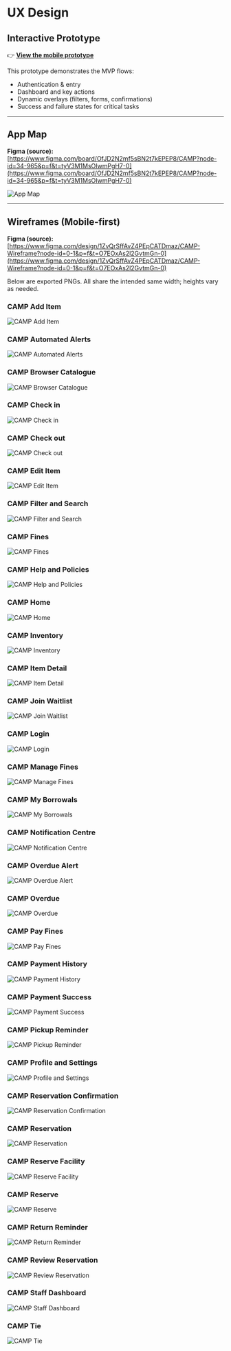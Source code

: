 # UX Design

## Interactive Prototype
👉 **[View the mobile prototype](https://www.figma.com/proto/1ZvQrSffAvZ4PEpCATDmaz/CAMP-Wireframe?node-id=24-1356&p=f&t=tyV3M1MsOIwmPgH7-0&scaling=scale-down&content-scaling=fixed&page-id=0%3A1&starting-point-node-id=24%3A1356)**

This prototype demonstrates the MVP flows:
- Authentication & entry
- Dashboard and key actions
- Dynamic overlays (filters, forms, confirmations)
- Success and failure states for critical tasks

---

## App Map
**Figma (source):** [https://www.figma.com/board/OfJD2N2mf5sBN2t7kEPEP8/CAMP?node-id=34-965&p=f&t=tyV3M1MsOIwmPgH7-0](https://www.figma.com/board/OfJD2N2mf5sBN2t7kEPEP8/CAMP?node-id=34-965&p=f&t=tyV3M1MsOIwmPgH7-0)

![App Map](png/CAMP-App-Map.png)

---

## Wireframes (Mobile-first)
**Figma (source):** [https://www.figma.com/design/1ZvQrSffAvZ4PEpCATDmaz/CAMP-Wireframe?node-id=0-1&p=f&t=O7EOxAs2l2GvtmGn-0](https://www.figma.com/design/1ZvQrSffAvZ4PEpCATDmaz/CAMP-Wireframe?node-id=0-1&p=f&t=O7EOxAs2l2GvtmGn-0)

Below are exported PNGs. All share the intended same width; heights vary as needed.

### CAMP Add Item
![CAMP Add Item](4-final-camp/ux-design/png/CAMP-Add-Item.png)

### CAMP Automated Alerts
![CAMP Automated Alerts](4-final-camp/ux-design/png/CAMP-Automated-Alerts.png)

### CAMP Browser Catalogue
![CAMP Browser Catalogue](4-final-camp/ux-design/png/CAMP-Browser-Catalogue.png)

### CAMP Check in
![CAMP Check in](4-final-camp/ux-design/png/CAMP-Check-in.png)

### CAMP Check out
![CAMP Check out](4-final-camp/ux-design/png/CAMP-Check-out.png)

### CAMP Edit Item
![CAMP Edit Item](4-final-camp/ux-design/png/CAMP-Edit-Item.png)

### CAMP Filter and Search
![CAMP Filter and Search](4-final-camp/ux-design/png/CAMP-Filter-and-Search.png)

### CAMP Fines
![CAMP Fines](4-final-camp/ux-design/png/CAMP-Fines.png)

### CAMP Help and Policies
![CAMP Help and Policies](4-final-camp/ux-design/png/CAMP-Help-and-Policies.png)

### CAMP Home
![CAMP Home](4-final-camp/ux-design/png/CAMP-Home.png)

### CAMP Inventory
![CAMP Inventory](4-final-camp/ux-design/png/CAMP-Inventory.png)

### CAMP Item Detail
![CAMP Item Detail](4-final-camp/ux-design/png/CAMP-Item-Detail.png)

### CAMP Join Waitlist
![CAMP Join Waitlist](4-final-camp/ux-design/png/CAMP-Join-Waitlist.png)

### CAMP Login
![CAMP Login](4-final-camp/ux-design/png/CAMP-Login.png)

### CAMP Manage Fines
![CAMP Manage Fines](4-final-camp/ux-design/png/CAMP-Manage-Fines.png)

### CAMP My Borrowals
![CAMP My Borrowals](4-final-camp/ux-design/png/CAMP-My-Borrowals.png)

### CAMP Notification Centre
![CAMP Notification Centre](4-final-camp/ux-design/png/CAMP-Notification-Centre.png)

### CAMP Overdue Alert
![CAMP Overdue Alert](4-final-camp/ux-design/png/CAMP-Overdue-Alert.png)

### CAMP Overdue
![CAMP Overdue](4-final-camp/ux-design/png/CAMP-Overdue.png)

### CAMP Pay Fines
![CAMP Pay Fines](4-final-camp/ux-design/png/CAMP-Pay-Fines.png)

### CAMP Payment History
![CAMP Payment History](4-final-camp/ux-design/png/CAMP-Payment-History.png)

### CAMP Payment Success
![CAMP Payment Success](4-final-camp/ux-design/png/CAMP-Payment-Success.png)

### CAMP Pickup Reminder
![CAMP Pickup Reminder](4-final-camp/ux-design/png/CAMP-Pickup-Reminder.png)

### CAMP Profile and Settings
![CAMP Profile and Settings](4-final-camp/ux-design/png/CAMP-Profile-and-Settings.png)

### CAMP Reservation Confirmation
![CAMP Reservation Confirmation](4-final-camp/ux-design/png/CAMP-Reservation-Confirmation.png)

### CAMP Reservation
![CAMP Reservation](4-final-camp/ux-design/png/CAMP-Reservation.png)

### CAMP Reserve Facility
![CAMP Reserve Facility](4-final-camp/ux-design/png/CAMP-Reserve-Facility.png)

### CAMP Reserve
![CAMP Reserve](4-final-camp/ux-design/png/CAMP-Reserve.png)

### CAMP Return Reminder
![CAMP Return Reminder](4-final-camp/ux-design/png/CAMP-Return-Reminder.png)

### CAMP Review Reservation
![CAMP Review Reservation](4-final-camp/ux-design/png/CAMP-Review-Reservation.png)

### CAMP Staff Dashboard
![CAMP Staff Dashboard](4-final-camp/ux-design/png/CAMP-Staff-Dashboard.png)

### CAMP Tie
![CAMP Tie](4-final-camp/ux-design/png/CAMP-Tie.png)
